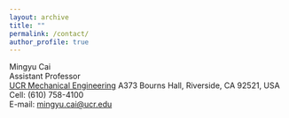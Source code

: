 ```yaml
---
layout: archive
title: ""
permalink: /contact/
author_profile: true
---
```



<td align="left"><p>Mingyu Cai <br />
Assistant Professor<br />
<a href="https://www.me.ucr.edu/">UCR Mechanical Engineering</a>
A373 Bourns Hall, Riverside, CA 92521, USA <br />
Cell: (610) 758-4100 <br />
E-mail: <a href="mailto:mingyu.cai@ucr.edu">mingyu.cai@ucr.edu</a><br /></p>
</td>

